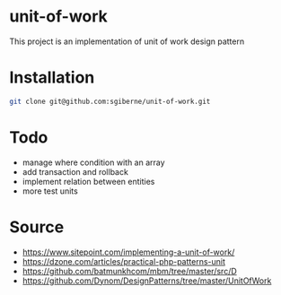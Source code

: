 # unit-of-work

This project is an implementation of unit of work design pattern

# Installation

```bash
git clone git@github.com:sgiberne/unit-of-work.git
```

# Todo
- manage where condition with an array
- add transaction and rollback
- implement relation between entities
- more test units

# Source
- https://www.sitepoint.com/implementing-a-unit-of-work/
- https://dzone.com/articles/practical-php-patterns-unit
- https://github.com/batmunkhcom/mbm/tree/master/src/D
- https://github.com/Dynom/DesignPatterns/tree/master/UnitOfWork
